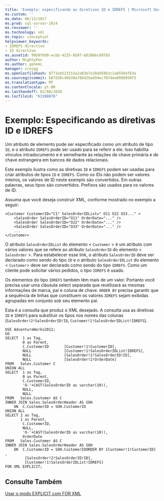 ```yaml
---
title: 'Exemplo: especificando as diretivas ID e IDREFS | Microsoft Docs'
ms.custom: ''
ms.date: 06/13/2017
ms.prod: sql-server-2014
ms.reviewer: ''
ms.technology: xml
ms.topic: conceptual
helpviewer_keywords:
- IDREFS directive
- ID directive
ms.assetid: 99b9f0d8-ecbb-4225-859f-881066c09785
author: MightyPen
ms.author: genemi
manager: craigg
ms.openlocfilehash: 8771eb523153a2a03b7e10dd58b3c1a85504f63e
ms.sourcegitcommit: b87d36c46b39af8b929ad94ec707dee8800950f5
ms.translationtype: MT
ms.contentlocale: pt-BR
ms.lasthandoff: 02/08/2020
ms.locfileid: "63288876"
---
```

# <a name="example-specifying-the-id-and-idrefs-directives"></a>Exemplo: Especificando as diretivas ID e IDREFS
  Um atributo de elemento pode ser especificado como um atributo de tipo `ID`, e o atributo `IDREFS` pode ser usado para se referir a ele. Isso habilita vínculos intradocumento e é semelhante às relações de chave primária e de chave estrangeira em bancos de dados relacionais.  
  
 Este exemplo ilustra como as diretivas `ID` e `IDREFS` podem ser usadas para criar atributos de tipos `ID` e `IDREFS`. Como os IDs não podem ser valores inteiros, os valores de ID neste exemplo são convertidos. Em outras palavras, seus tipos são convertidos. Prefixos são usados para os valores de ID.  
  
 Assuma que você deseja construir XML, conforme mostrado no exemplo a seguir:  
  
```  
<Customer CustomerID="C1" SalesOrderIDList=" O11 O22 O33..." >  
    <SalesOrder SalesOrderID="O11" OrderDate="..." />  
    <SalesOrder SalesOrderID="O22" OrderDate="..." />  
    <SalesOrder SalesOrderID="O33" OrderDate="..." />  
    ...  
</Customer>  
```  
  
 O atributo `SalesOrderIDList` do elemento < `Customer` > é um atributo com vários valores que se refere ao atributo `SalesOrderID` do elemento < `SalesOrder` >. Para estabelecer esse link, o atributo `SalesOrderID` deve ser declarado como sendo do tipo `ID` e o atributo `SalesOrderIDList` do elemento < `Customer`> deve ser declarado como sendo do tipo `IDREFS`. Como um cliente pode solicitar vários pedidos, o tipo `IDREFS` é usado.  
  
 Os elementos do tipo `IDREFS` também têm mais de um valor. Portanto você precisa usar uma cláusula select separada que reutilizará as mesmas informações de marca, pai e coluna de chave. 
  `ORDER BY` precisa garantir que a sequência de linhas que constituem os valores `IDREFS` sejam exibidas agrupadas em conjunto sob seu elemento pai.  
  
 Esta é a consulta que produz o XML desejado. A consulta usa as diretivas `ID` e `IDREFS` para substituir os tipos nos nomes das colunas (`SalesOrder!2!SalesOrderID!ID`, `Customer!1!SalesOrderIDList!IDREFS`).  
  
```  
USE AdventureWorks2012;  
GO  
SELECT  1 as Tag,  
        0 as Parent,  
        C.CustomerID       [Customer!1!CustomerID],  
        NULL               [Customer!1!SalesOrderIDList!IDREFS],  
        NULL               [SalesOrder!2!SalesOrderID!ID],  
        NULL               [SalesOrder!2!OrderDate]  
FROM   Sales.Customer C   
UNION ALL   
SELECT  1 as Tag,  
        0 as Parent,  
        C.CustomerID,  
        'O-'+CAST(SalesOrderID as varchar(10)),   
        NULL,  
        NULL  
FROM   Sales.Customer AS C  
INNER JOIN Sales.SalesOrderHeader AS SOH  
    ON  C.CustomerID = SOH.CustomerID  
UNION ALL  
SELECT 2 as Tag,  
       1 as Parent,  
        C.CustomerID,  
        NULL,  
        'O-'+CAST(SalesOrderID as varchar(10)),  
        OrderDate  
FROM   Sales.Customer AS C  
INNER JOIN Sales.SalesOrderHeader AS SOH  
    ON  C.CustomerID = SOH.CustomerIDORDER BY [Customer!1!CustomerID] ,  
         [SalesOrder!2!SalesOrderID!ID],  
         [Customer!1!SalesOrderIDList!IDREFS]  
FOR XML EXPLICIT;  
```  
  
## <a name="see-also"></a>Consulte Também  
 [Usar o modo EXPLICIT com FOR XML](use-explicit-mode-with-for-xml.md)  
  
  
